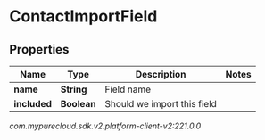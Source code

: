 # ContactImportField


## Properties

| Name | Type | Description | Notes |
| ------------ | ------------- | ------------- | ------------- |
| **name** | **String** | Field name |  |
| **included** | **Boolean** | Should we import this field |  |




_com.mypurecloud.sdk.v2:platform-client-v2:221.0.0_
